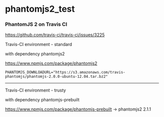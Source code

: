 # phantomjs2_test

### PhantomJS 2 on Travis CI

https://github.com/travis-ci/travis-ci/issues/3225

Travis-CI environment - standard

with dependency phantomjs2

https://www.npmjs.com/package/phantomjs2

```
PHANTOMJS_DOWNLOADURL="https://s3.amazonaws.com/travis-phantomjs/phantomjs-2.0.0-ubuntu-12.04.tar.bz2"
```
---
Travis-CI environment - trusty

with dependency phantomjs-prebuilt

https://www.npmjs.com/package/phantomjs-prebuilt  -> phantomjs2 2.1.1


